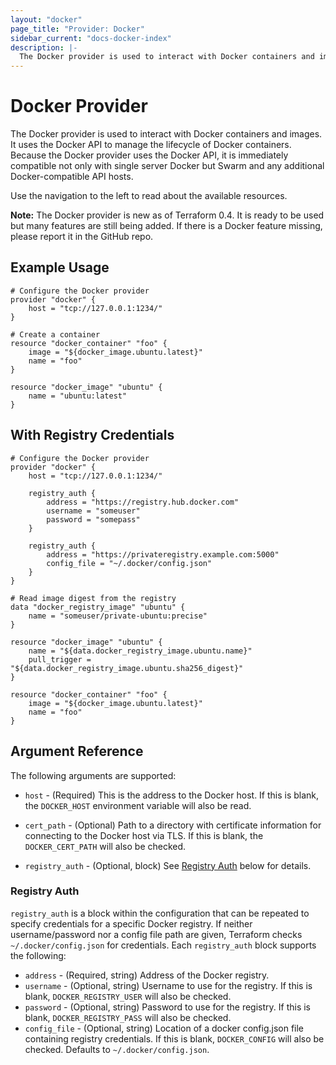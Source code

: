 ```yaml
---
layout: "docker"
page_title: "Provider: Docker"
sidebar_current: "docs-docker-index"
description: |-
  The Docker provider is used to interact with Docker containers and images.
---
```


# Docker Provider

The Docker provider is used to interact with Docker containers and images.
It uses the Docker API to manage the lifecycle of Docker containers. Because
the Docker provider uses the Docker API, it is immediately compatible not
only with single server Docker but Swarm and any additional Docker-compatible
API hosts.

Use the navigation to the left to read about the available resources.

<div class="alert alert-block alert-info">
<strong>Note:</strong> The Docker provider is new as of Terraform 0.4.
It is ready to be used but many features are still being added. If there
is a Docker feature missing, please report it in the GitHub repo.
</div>

## Example Usage

```
# Configure the Docker provider
provider "docker" {
    host = "tcp://127.0.0.1:1234/"
}

# Create a container
resource "docker_container" "foo" {
    image = "${docker_image.ubuntu.latest}"
    name = "foo"
}

resource "docker_image" "ubuntu" {
    name = "ubuntu:latest"
}
```

## With Registry Credentials

```
# Configure the Docker provider
provider "docker" {
    host = "tcp://127.0.0.1:1234/"

    registry_auth {
        address = "https://registry.hub.docker.com"
        username = "someuser"
        password = "somepass"
    }

    registry_auth {
        address = "https://privateregistry.example.com:5000"
        config_file = "~/.docker/config.json"
    }
}

# Read image digest from the registry
data "docker_registry_image" "ubuntu" {
    name = "someuser/private-ubuntu:precise"
}

resource "docker_image" "ubuntu" {
    name = "${data.docker_registry_image.ubuntu.name}"
    pull_trigger = "${data.docker_registry_image.ubuntu.sha256_digest}"
}

resource "docker_container" "foo" {
    image = "${docker_image.ubuntu.latest}"
    name = "foo"
}
```

## Argument Reference

The following arguments are supported:

* `host` - (Required) This is the address to the Docker host. If this is
  blank, the `DOCKER_HOST` environment variable will also be read.

* `cert_path` - (Optional) Path to a directory with certificate information
  for connecting to the Docker host via TLS. If this is blank, the
  `DOCKER_CERT_PATH` will also be checked.

* `registry_auth` - (Optional, block) See [Registry Auth](#registry_auth) below for details.

<a id="registry_auth"></a>
### Registry Auth

`registry_auth` is a block within the configuration that can be repeated to specify
credentials for a specific Docker registry. If neither username/password nor a config file
path are given, Terraform checks `~/.docker/config.json` for credentials. Each
`registry_auth` block supports the following:

* `address` - (Required, string) Address of the Docker registry.
* `username` - (Optional, string) Username to use for the registry. If this is blank,
  `DOCKER_REGISTRY_USER` will also be checked.
* `password` - (Optional, string) Password to use for the registry. If this is blank,
  `DOCKER_REGISTRY_PASS` will also be checked.
* `config_file` - (Optional, string) Location of a docker config.json file containing
  registry credentials. If this is blank, `DOCKER_CONFIG` will also be checked. Defaults
  to `~/.docker/config.json`.